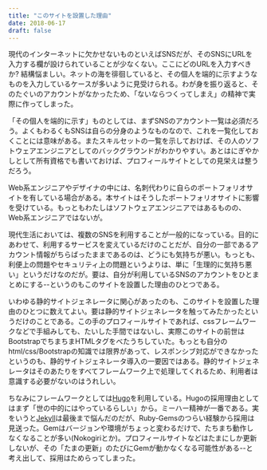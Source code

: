 ```yaml
---
title: "このサイトを設置した理由"
date: 2018-06-17
draft: false
---
```


現代のインターネットに欠かせないものといえばSNSだが、そのSNSにURLを入力する欄が設けられていることが少なくない。ここにどのURLを入力すべきか? 結構悩ましい。ネットの海を徘徊していると、その個人を端的に示すようなものを入力しているケースが多いように見受けられる。わが身を振り返ると、そのたぐいのアカウントがなかったため、「ないならつくってしまえ」の精神で実際に作ってしまった。

「その個人を端的に示す」ものとしては、まずSNSのアカウント一覧は必須だろう。よくもわるくもSNSは自らの分身のようなものなので、これを一覧化しておくことには意味がある。またスキルセットの一覧を示しておけば、その人のソフトウェアエンジニアとしてのバックグラウンドがわかりやすい。あとはにぎやかしとして所有資格でも書いておけば、プロフィールサイトとしての見栄えは整うだろう。

Web系エンジニアやデザイナの中には、名刺代わりに自らのポートフォリオサイトを有している場合がある。本サイトはそうしたポートフォリオサイトに影響を受けている。もっともわたしはソフトウェアエンジニアではあるものの、Web系エンジニアではないが。

現代生活においては、複数のSNSを利用することが一般的になっている。目的にあわせて、利用するサービスを変えているだけのことだが、自分の一部であるアカウント情報がちらばったままであるのは、どうにも気持ちが悪い。もっとも、利便上の問題やセキュリティ上の問題というよりは、単に「生理的に気持ち悪い」というだけなのだが。要は、自分が利用しているSNSのアカウントをひとまとめにする--というのもこのサイトを設置した理由のひとつである。

いわゆる静的サイトジェネレータに関心があったのも、このサイトを設置した理由のひとつに数えてよい。要は静的サイトジェネレータを触ってみたかったというだけのことである。この手のプロフィールサイトであれば、cssフレームワークなどで手組みしても、たいした手間ではないし、実際このサイトの前世はBootstrapでちまちまHTMLタグをべたうちしていた。もっとも自分のhtml/css/Bootstrapの知識では限界があって、レスポンシブ対応ができなかったというのも、静的サイトジェネレータ導入の一要因ではある。静的サイトジェネレータはそのあたりをすべてフレームワーク上で処理してくれるため、利用者は意識する必要がないのはうれしい。

ちなみにフレームワークとしては[Hugo](https://gohugo.io/)を利用している。Hugoの採用理由としてはまず「世の中的にはやっているらしい」から。ミーハー精神が一番である。実をいうと[Jekyll](https://jekyllrb.com/)は最後まで悩んだのだが、Ruby-Gemsのつらい経験から採用は見送った。Gemはバージョンや環境がちょっと変わるだけで、たちまち動作しなくなることが多い(Nokogiriとか)。プロフィールサイトなどはたまにしか更新しないが、その「たまの更新」のたびにGemが動かなくなる可能性がある--と考え出して、採用はためらってしまった。